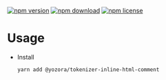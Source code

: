 [![npm version](https://img.shields.io/npm/v/@yozora/tokenizer-inline-html-comment.svg)](https://www.npmjs.com/package/@yozora/tokenizer-inline-html-comment)
[![npm download](https://img.shields.io/npm/dm/@yozora/tokenizer-inline-html-comment.svg)](https://www.npmjs.com/package/@yozora/tokenizer-inline-html-comment)
[![npm license](https://img.shields.io/npm/l/@yozora/tokenizer-inline-html-comment.svg)](https://www.npmjs.com/package/@yozora/tokenizer-inline-html-comment)


# Usage

  * Install
    ```console
    yarn add @yozora/tokenizer-inline-html-comment
    ```
